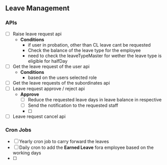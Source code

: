 ## Leave Management

### APIs

- [ ] Raise leave request api
  - **Conditions**
    - if user in probation, other than CL leave cant be requested
    - Check the balance of the leave type for the employee
    - need to check the leaveTypeMaster for wether the leave type is eligible for halfDay
- [ ] Get the leave request of the user api
  - **Conditions**
    - based on the users selected role
- [ ] Get the leave requests of the subordinates api
- [ ] Leave request approve / reject api
  - **Approve**
    - [ ] Reduce the requested leave days in leave balance in respective
    - [ ] Send the notification to the requested staff
    - [ ]
- [ ] Leave request cancel api

### Cron Jobs

- [ ] Yearly cron job to carry forward the leaves
- [ ] Daily cron to add the **Earned Leave** fora employee based on the working days
- [ ]
